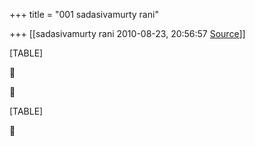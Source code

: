 +++
title = "001 sadasivamurty rani"

+++
[[sadasivamurty rani	2010-08-23, 20:56:57 [Source](https://groups.google.com/g/bvparishat/c/Urq95tADkeU)]]



[TABLE]





[TABLE]



